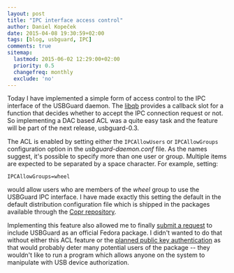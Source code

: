 ```yaml
---
layout: post
title: "IPC interface access control"
author: Daniel Kopeček
date: 2015-04-08 19:30:59+02:00
tags: [blog, usbguard, IPC]
comments: true
sitemap:
  lastmod: 2015-06-02 12:29:00+02:00
  priority: 0.5
  changefreq: monthly
  exclude: 'no'
---
```


Today I have implemented a simple form of access control to the IPC interface of the USBGuard daemon. The [libqb](https://github.com/ClusterLabs/libqb) provides a callback slot for a function that decides whether to accept the IPC connection request or not. So implementing a DAC based ACL was a quite easy task and the feature will be part of the next release, usbguard-0.3.

The ACL is enabled by setting either the `IPCAllowUsers` or `IPCAllowGroups` configuration option in the *usbguard-daemon.conf* file. As the names suggest, it's possible to specify more than one user or group. Multiple items are expected to be separated by a space character. For example, setting:

    IPCAllowGroups=wheel

would allow users who are members of the *wheel* group to use the USBGuard IPC interface. I have made exactly this setting the default in the default distribution configuration file which is shipped in the packages available through the [Copr repository](https://copr.fedoraproject.org/coprs/mildew/usbguard/).

Implementing this feature also allowed me to finally [submit a request](https://bugzilla.redhat.com/show_bug.cgi?id=1209971) to include USBGuard as an official Fedora package. I didn't wanted to do that without either this ACL feature or the [planned public key authentication](https://github.com/dkopecek/usbguard/issues/8) as that would probably deter many potential users of the package -- they wouldn't like to run a program which allows anyone on the system to manipulate with USB device authorization.
